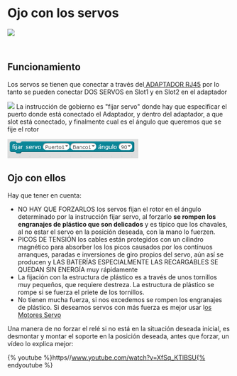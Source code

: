 
# Ojo con los servos

![](MT_SERVO_9G_makeblock_MT_SERVO_9G.jpg)
## <br />Funcionamiento

Los servos se tienen que conectar a través del[ ADAPTADOR RJ45](https://www.makeblock.es/productos/adaptador_rj25/) por lo tanto se pueden conectar DOS SERVOS en Slot1 y en Slot2 en el adaptador 

![](http://learn.makeblock.com/wp-content/uploads/2016/01/%E5%BE%AE%E4%BF%A1%E6%88%AA%E5%9B%BE_20160128162440.png)
La instrucción de gobierno es "fijar servo" donde hay que especificar el puerto donde está conectado el Adaptador, y dentro del adaptador, a que slot está conectado, y finalmente cual es el ángulo que queremos que se fije el rotor

![](img/fijarservo.png)
## Ojo con ellos

Hay que tener en cuenta:

- NO HAY QUE FORZARLOS los servos fijan el rotor en el ángulo determinado por la instrucción fijar servo, al forzarlo **se rompen los engranajes de plástico que son delicados** y es típico que los chavales, al no estar el servo en la posición deseada, con la mano lo fuerzen.
- PICOS DE TENSIÓN los cables están protegidos con un cilindro magnético para absorber los los picos causados por los contínuos arranques, paradas e inversiones de giro propios del servo, aún así se producen y LAS BATERÍAS ESPECIALMENTE LAS RECARGABLES SE QUEDAN SIN ENERGÍA muy rápidamente
- La fijación con la estructura de plástico es a través de unos tornillos muy pequeños, que requiere destreza. La estructura de plástico se rompe si se fuerza el priete de los tornillos.
- No tienen mucha fuerza, si nos excedemos se rompen los engranajes de plástico. Si deseamos servos con más fuerza es mejor usar l[os Motores Servo](https://www.makeblock.es/productos/servo/)

Una manera de no forzar el relé si no está en la situación deseada inicial, es desmontar y montar el soporte en la posición deseada, antes que forzar, un vídeo lo explica mejor:

{% youtube %}https//www.youtube.com/watch?v=XfSq_KTlBSU{% endyoutube %}
